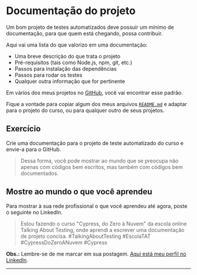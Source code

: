 # Documentação do projeto

Um bom projeto de testes automatizados deve possuir um mínimo de documentação, para que quem está chegando, possa contribuir.

Aqui vai uma lista do que valorizo em uma documentação:

- Uma breve descrição do que trata o projeto
- Pré-requisitos (tais como Node.js, npm, git, etc.)
- Passos para instalação das dependências
- Passos para rodar os testes
- Qualquer outra informação que for pertinente

Em vários dos meus projetos no [GitHub](https://github.com/wlsf82), você vai encontrar esse padrão.

Fique a vontade para copiar algum dos meus arquivos [`README.md`](https://github.com/wlsf82/cy-data-test/blob/main/README.md#cy-data-test) e adaptar para o projeto do curso, ou para qualquer outro de seus projetos.

## Exercício

Crie uma documentação para o projeto de teste automatizado do curso e envie-a para o GitHub.

>  Dessa forma, você pode mostrar ao mundo que se preocupa não apenas com códigos bem escritos, mas também com códigos bem documentados.

## Mostre ao mundo o que você aprendeu

Para mostrar à sua rede profissional o que você aprendeu até agora, poste o seguinte no LinkedIn.

> Estou fazendo o curso "Cypress, do Zero à Nuvem" da escola online Talking About Testing, onde aprendi a escrever uma documentação de projeto concisa. #TalkingAboutTesting #EscolaTAT #CypressDoZeroANuvem #Cypress

**Obs.:** Lembre-se de me marcar em sua postagem. [Aqui está meu perfil no LinkedIn](https://www.linkedin.com/in/leonardo-martins-889556a1?utm_source=share&utm_campaign=share_via&utm_content=profile&utm_medium=ios_app).

___


